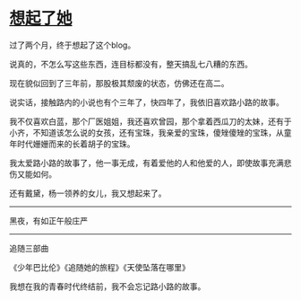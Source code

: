 # [想起了她](https://github.com/zhen521/gujianwei/issues/2)

过了两个月，终于想起了这个blog。

说真的，不怎么写这些东西，连目标都没有，整天搞乱七八糟的东西。

现在貌似回到了三年前，那股极其颓废的状态，仿佛还在高二。

说实话，接触路内的小说也有个三年了，快四年了，我依旧喜欢路小路的故事。

我不仅喜欢白蓝，那个厂医姐姐，我还喜欢曾园，那个拿着西瓜刀的太妹，还有于小齐，不知道该怎么说的女孩，还有宝珠，我亲爱的宝珠，傻矬傻矬的宝珠，从童年时代姗姗而来的长着胡子的宝珠。

我太爱路小路的故事了，他一事无成，有着爱他的人和他爱的人，即使故事充满悲伤又能如何。

还有戴黛，杨一领养的女儿，我又想起来了。

___

黑夜，有如正午般庄严

---

追随三部曲

《少年巴比伦》《追随她的旅程》《天使坠落在哪里》

我想在我的青春时代终结前，我不会忘记路小路的故事。
